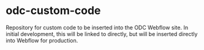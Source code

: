 # odc-custom-code
Repository for custom code to be inserted into the ODC Webflow site. In initial development, this will be linked to directly, but will be inserted directly into Webflow for production.
